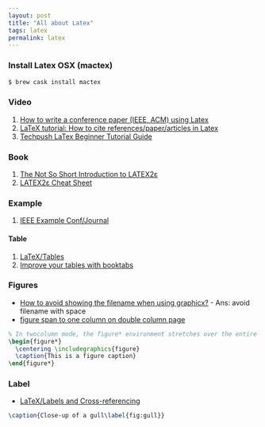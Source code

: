 ```yaml
---
layout: post
title: "All about Latex"
tags: latex
permalink: latex
---
```


### Install Latex OSX (mactex)

```sh
$ brew cask install mactex
```

### Video
1. [How to write a conference paper (IEEE, ACM) using Latex](https://www.youtube.com/watch?v=y0VrXGd_xRc)
2. [LaTeX tutorial: How to cite references/paper/articles in Latex](https://www.youtube.com/watch?v=5ifh3NF-k-k)
3. [Techpush LaTex Beginner Tutorial Guide](https://www.youtube.com/playlist?list=PL8D253694FEBEEB72)

### Book
1. [The Not So Short Introduction to LATEX2ε](https://tobi.oetiker.ch/lshort/lshort.pdf)
2. [LATEX2ε Cheat Sheet](http://www.stdout.org/~winston/latex/latexsheet-a4.pdf)

### Example
1. [IEEE Example Conf/Journal](http://carmaux.cs.gsu.edu/~mweeks/latex/)

#### Table
1. [LaTeX/Tables](http://en.wikibooks.org/wiki/LaTeX/Tables)
2. [Improve your tables with booktabs](http://www.howtotex.com/packages/improve-your-tables-with-booktabs/)


### Figures
- [How to avoid showing the filename when using graphicx?](http://tex.stackexchange.com/questions/4129/how-to-avoid-showing-the-filename-when-using-graphicx) - Ans: avoid filename with space
- [figure span to one column on double column page](http://tex.stackexchange.com/questions/34063/figure-span-to-one-column-on-double-column-page)

```tex
% In twocolumn mode, the figure* environment stretches over the entire page width
\begin{figure*}
  \centering \includegraphics{figure}
  \caption{This is a figure caption}
\end{figure*}
```

### Label
- [LaTeX/Labels and Cross-referencing](http://en.wikibooks.org/wiki/LaTeX/Labels_and_Cross-referencing)

```tex
\caption{Close-up of a gull\label{fig:gull}}
```
